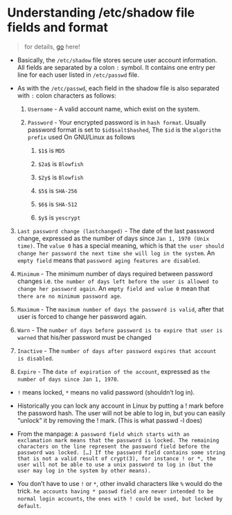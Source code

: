 # Understanding /etc/shadow file fields and format

> for details, [go](https://www.cyberciti.biz/faq/understanding-etcshadow-file/) here!

- Basically, the `/etc/shadow` file stores secure user account information. All fields are separated by a colon `:` symbol. It contains one entry per line for each user listed in `/etc/passwd` file.

- As with the `/etc/passwd`, each field in the shadow file is also separated with `:` colon characters as follows:

  1. `Username` - A valid account name, which exist on the system.

  2. `Password` - Your encrypted password is in `hash format`. Usually password format is set to `$id$salt$hashed`, The `$id` is the `algorithm prefix` used On GNU/Linux as follows

     1. `$1$` is `MD5`

     2. `$2a$` is `Blowfish`

     3. `$2y$` is `Blowfish`

     4. `$5$` is `SHA-256`

     5. `$6$` is `SHA-512`

     6. `$y$` is `yescrypt`

3. `Last password change (lastchanged)` - The date of the last password change, expressed as the number of days since `Jan 1, 1970 (Unix time)`. The `value 0` has a special meaning, which is that `the user should change her password the next time she will log in the system`. An `empty field` means that `password aging features are disabled`.

4. `Minimum` - The minimum number of days required between password changes i.e. `the number of days left before the user is allowed to change her password again`. An `empty field and value 0` mean that `there are no minimum password age`.

5. `Maximum` - The `maximum number of days the password is valid`, after that user is forced to change her password again.

6. `Warn` - The `number of days before password is to expire that user is warned` that his/her password must be changed

7. `Inactive` - The `number of days after password expires that account is disabled`.

8. `Expire` - The `date of expiration of the account`, expressed as `the number of days since Jan 1, 1970`.

- `!` means locked, `*` means no valid password (shouldn’t log in).

+ Historically you can lock any account in Linux by putting a ! mark before the password hash. The user will not be able to log in, but you can easily “unlock” it by removing the ! mark. (This is what passwd -l does)

+ From the manpage: `A password field which starts with an exclamation mark means that the password is locked. The remaining characters on the line represent the password field before the password was locked. […] If the password field contains some string that is not a valid result of crypt(3), for instance ! or *, the user will not be able to use a unix password to log in (but the user may log in the system by other means).`

+ You don’t have to use `!` or `*`, other invalid characters like `%` would do the trick. `he accounts having * passwd field are never intended to be normal login accounts`, `the ones with ! could be used, but locked by default`.
